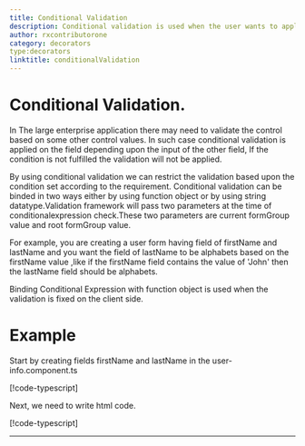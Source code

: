 ```yaml
---
title: Conditional Validation  
description: Conditional validation is used when the user wants to apply validation on the field depending upon the condition of some other field
author: rxcontributorone
category: decorators
type:decorators
linktitle: conditionalValidation
---     
```


# Conditional Validation.
In The large enterprise application there may need to validate the control based on some other control values. In such case conditional validation is applied on the field depending upon the input of the other field, If the condition is not fulfilled the validation will not be applied.  
 
By using conditional validation we can restrict the validation based upon the condition set according to the requirement. Conditional validation can be binded in two ways either by using function object or by using string datatype.Validation framework will pass two parameters at the time of conditionalexpression check.These two parameters are current formGroup value and root formGroup value.

For example, you are creating a user form having field of firstName and lastName and you want the field of lastName to be alphabets based on the firstName value ,like if the firstName field contains the value of 'John' then the lastName field should be alphabets.

Binding Conditional Expression with function object is used when the validation is fixed on the client side.

# Example
Start by creating fields firstName and lastName in the user-info.component.ts

[!code-typescript[](\app\conditional-validation\conditional-validation.ts)]

Next, we need to write html code.

[!code-typescript[](\app\conditional-validation\conditional-validation.html)]

***
